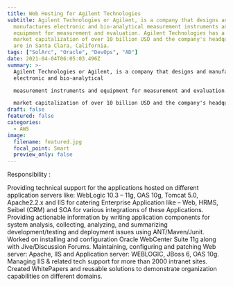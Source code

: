 ```yaml
---
title: Web Hosting for Agilent Technologies
subtitle: Agilent Technologies or Agilent, is a company that designs and
  manufactures electronic and bio-analytical measurement instruments and
  equipment for measurement and evaluation. Agilent Technologies has a stock
  market capitalization of over 10 billion USD and the company's headquarters
  are in Santa Clara, California.
tags: ["SolArc", "Oracle", "DevOps", "AD"]    
date: 2021-04-04T06:05:03.496Z
summary: >-
  Agilent Technologies or Agilent, is a company that designs and manufactures
  electronic and bio-analytical

  measurement instruments and equipment for measurement and evaluation. Agilent Technologies has a stock

  market capitalization of over 10 billion USD and the company's headquarters are in Santa Clara, California.
draft: false
featured: false
categories:
  - AWS
image:
  filename: featured.jpg
  focal_point: Smart
  preview_only: false
---
```

Responsibility :


Providing technical support for the applications hosted on different application servers like: WebLogic 10.3 – 11g, OAS 10g, Tomcat 5.0, Apache2.2.x and IIS for catering Enterprise Application like – Web, HRMS, Seibel (CRM) and SOA for various integrations of these Applications.
Providing actionable information by writing application components for system analysis, collecting, analyzing, and summarizing development/testing and deployment issues using ANT/Maven/Junit.
Worked on installing and configuration Oracle WebCenter Suite 11g along with Jive/Discussion Forums.
Maintaining, configuring and patching Web server: Apache, IIS and Application server: WEBLOGIC, JBoss 6, OAS 10g.
Managing IIS & related tech support for more than 2000 intranet sites.
Created WhitePapers and reusable solutions to demonstrate organization capabilities on different domains.
